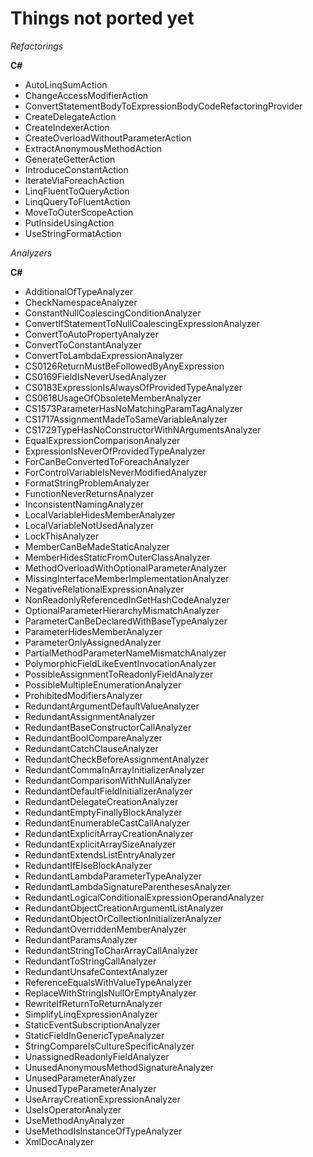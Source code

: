 ﻿Things not ported yet
=====================

*Refactorings*

**C#**

* AutoLinqSumAction
* ChangeAccessModifierAction
* ConvertStatementBodyToExpressionBodyCodeRefactoringProvider
* CreateDelegateAction
* CreateIndexerAction
* CreateOverloadWithoutParameterAction
* ExtractAnonymousMethodAction
* GenerateGetterAction
* IntroduceConstantAction
* IterateViaForeachAction
* LinqFluentToQueryAction
* LinqQueryToFluentAction
* MoveToOuterScopeAction
* PutInsideUsingAction
* UseStringFormatAction

*Analyzers*

**C#**

* AdditionalOfTypeAnalyzer
* CheckNamespaceAnalyzer
* ConstantNullCoalescingConditionAnalyzer
* ConvertIfStatementToNullCoalescingExpressionAnalyzer
* ConvertToAutoPropertyAnalyzer
* ConvertToConstantAnalyzer
* ConvertToLambdaExpressionAnalyzer
* CS0126ReturnMustBeFollowedByAnyExpression
* CS0169FieldIsNeverUsedAnalyzer
* CS0183ExpressionIsAlwaysOfProvidedTypeAnalyzer
* CS0618UsageOfObsoleteMemberAnalyzer
* CS1573ParameterHasNoMatchingParamTagAnalyzer
* CS1717AssignmentMadeToSameVariableAnalyzer
* CS1729TypeHasNoConstructorWithNArgumentsAnalyzer
* EqualExpressionComparisonAnalyzer
* ExpressionIsNeverOfProvidedTypeAnalyzer
* ForCanBeConvertedToForeachAnalyzer
* ForControlVariableIsNeverModifiedAnalyzer
* FormatStringProblemAnalyzer
* FunctionNeverReturnsAnalyzer
* InconsistentNamingAnalyzer
* LocalVariableHidesMemberAnalyzer
* LocalVariableNotUsedAnalyzer
* LockThisAnalyzer
* MemberCanBeMadeStaticAnalyzer
* MemberHidesStaticFromOuterClassAnalyzer
* MethodOverloadWithOptionalParameterAnalyzer
* MissingInterfaceMemberImplementationAnalyzer
* NegativeRelationalExpressionAnalyzer
* NonReadonlyReferencedInGetHashCodeAnalyzer
* OptionalParameterHierarchyMismatchAnalyzer
* ParameterCanBeDeclaredWithBaseTypeAnalyzer
* ParameterHidesMemberAnalyzer
* ParameterOnlyAssignedAnalyzer
* PartialMethodParameterNameMismatchAnalyzer
* PolymorphicFieldLikeEventInvocationAnalyzer
* PossibleAssignmentToReadonlyFieldAnalyzer
* PossibleMultipleEnumerationAnalyzer
* ProhibitedModifiersAnalyzer
* RedundantArgumentDefaultValueAnalyzer
* RedundantAssignmentAnalyzer
* RedundantBaseConstructorCallAnalyzer
* RedundantBoolCompareAnalyzer
* RedundantCatchClauseAnalyzer
* RedundantCheckBeforeAssignmentAnalyzer
* RedundantCommaInArrayInitializerAnalyzer
* RedundantComparisonWithNullAnalyzer
* RedundantDefaultFieldInitializerAnalyzer
* RedundantDelegateCreationAnalyzer
* RedundantEmptyFinallyBlockAnalyzer
* RedundantEnumerableCastCallAnalyzer
* RedundantExplicitArrayCreationAnalyzer
* RedundantExplicitArraySizeAnalyzer
* RedundantExtendsListEntryAnalyzer
* RedundantIfElseBlockAnalyzer
* RedundantLambdaParameterTypeAnalyzer
* RedundantLambdaSignatureParenthesesAnalyzer
* RedundantLogicalConditionalExpressionOperandAnalyzer
* RedundantObjectCreationArgumentListAnalyzer
* RedundantObjectOrCollectionInitializerAnalyzer
* RedundantOverriddenMemberAnalyzer
* RedundantParamsAnalyzer
* RedundantStringToCharArrayCallAnalyzer
* RedundantToStringCallAnalyzer
* RedundantUnsafeContextAnalyzer
* ReferenceEqualsWithValueTypeAnalyzer
* ReplaceWithStringIsNullOrEmptyAnalyzer
* RewriteIfReturnToReturnAnalyzer
* SimplifyLinqExpressionAnalyzer
* StaticEventSubscriptionAnalyzer
* StaticFieldInGenericTypeAnalyzer
* StringCompareIsCultureSpecificAnalyzer
* UnassignedReadonlyFieldAnalyzer
* UnusedAnonymousMethodSignatureAnalyzer
* UnusedParameterAnalyzer
* UnusedTypeParameterAnalyzer
* UseArrayCreationExpressionAnalyzer
* UseIsOperatorAnalyzer
* UseMethodAnyAnalyzer
* UseMethodIsInstanceOfTypeAnalyzer
* XmlDocAnalyzer

